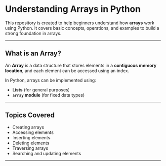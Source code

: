 # Understanding Arrays in Python

This repository is created to help beginners understand how **arrays** work using Python. It covers basic concepts, operations, and examples to build a strong foundation in arrays.

---

## What is an Array?

An **Array** is a data structure that stores elements in a **contiguous memory location**, and each element can be accessed using an index.

In Python, arrays can be implemented using:
- **Lists** (for general purposes)
- **`array` module** (for fixed data types)

---

## Topics Covered

- Creating arrays
- Accessing elements
- Inserting elements
- Deleting elements
- Traversing arrays
- Searching and updating elements

---

